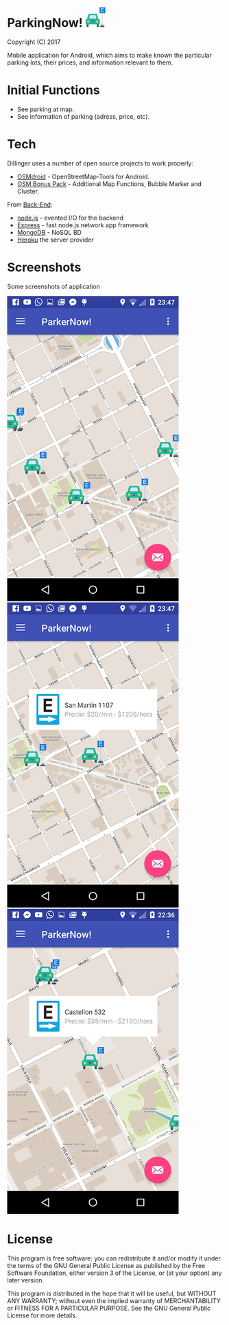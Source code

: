 # ParkingNow! [![N|Solid](https://raw.githubusercontent.com/jroaes/ParkerNow-/master/app/src/main/res/drawable-mdpi/ic_parking.png)](https://github.com/jroaes/ParkerNow-)
Copyright (C) 2017

Mobile application for Android, which aims to make known the particular parking lots, their prices, and information relevant to them.

# Initial Functions
- See parking at map.
- See information of parking (adress, price, etc).

# Tech
Dillinger uses a number of open source projects to work properly:
* [OSMdroid](https://github.com/osmdroid/osmdroid) - OpenStreetMap-Tools for Android.
* [OSM Bonus Pack](https://github.com/MKergall/osmbonuspack) - Additional Map Functions, Bubble Marker and Cluster.

From [Back-End](https://github.com/jroaes/ParkerNow-Server):
* [node.js](https://nodejs.org/) - evented I/O for the backend
* [Express](http://expressjs.com) - fast node.js network app framework
* [MongoDB](https://www.mongodb.com/es) - NoSQL BD 
* [Heroku](https://www.heroku.com/) the server provider

# Screenshots
Some screenshots of application

![N|Solid](https://raw.githubusercontent.com/jroaes/ParkerNow-/master/screenshots/screenshot0.png)
![N|Solid](https://raw.githubusercontent.com/jroaes/ParkerNow-/master/screenshots/screenshot1.png)
![N|Solid](https://raw.githubusercontent.com/jroaes/ParkerNow-/master/screenshots/screenshot2.png)


# License
This program is free software: you can redistribute it and/or modify
it under the terms of the GNU General Public License as published by
the Free Software Foundation, either version 3 of the License, or
(at your option) any later version.

This program is distributed in the hope that it will be useful,
but WITHOUT ANY WARRANTY; without even the implied warranty of
MERCHANTABILITY or FITNESS FOR A PARTICULAR PURPOSE.  See the
GNU General Public License for more details.